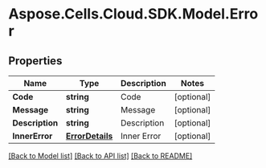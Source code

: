 # Aspose.Cells.Cloud.SDK.Model.Error
## Properties

Name | Type | Description | Notes
------------ | ------------- | ------------- | -------------
**Code** | **string** | Code              | [optional] 
**Message** | **string** | Message              | [optional] 
**Description** | **string** | Description              | [optional] 
**InnerError** | [**ErrorDetails**](ErrorDetails.md) | Inner Error              | [optional] 

[[Back to Model list]](../README.md#documentation-for-models) [[Back to API list]](../README.md#documentation-for-api-endpoints) [[Back to README]](../README.md)

